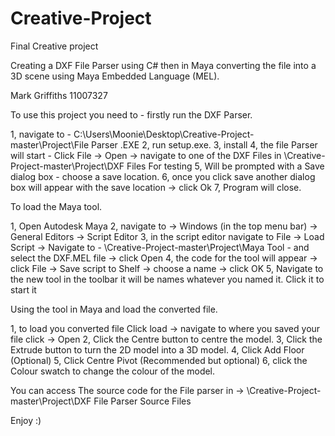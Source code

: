 # Creative-Project
Final Creative project 

Creating a DXF File Parser using C# 
then in Maya converting the file into
a 3D scene using Maya Embedded Language (MEL).

Mark Griffiths
11007327

To use this project you need to - firstly run the DXF Parser. 

1, navigate to - C:\Users\Moonie\Desktop\Creative-Project-master\Project\File Parser .EXE
2, run setup.exe.
3, install 
4, the file Parser will start - Click File -> Open -> navigate to one of the DXF Files in 
\Creative-Project-master\Project\DXF Files For testing 
5, Will be prompted with a Save dialog box - choose a save location.
6, once you click save another dialog box will appear with the save location -> click Ok
7, Program will close.

To load the Maya tool.

1, Open Autodesk Maya
2, navigate to -> Windows (in the top menu bar) -> General Editors -> Script Editor
3, in the script editor navigate to File -> Load Script -> 
Navigate to - \Creative-Project-master\Project\Maya Tool - and select the DXF.MEL file -> click Open
4, the code for the tool will appear -> click File -> Save script to Shelf -> choose a name -> click OK
5, Navigate to the new tool in the toolbar it will be names whatever you named it. Click it to start it

Using the tool in Maya and load the converted file.

1, to load you converted file Click load -> navigate to where you saved your file click -> Open
2, Click the Centre button to centre the model.
3, Click the Extrude button to turn the 2D model into a 3D model.
4, Click Add Floor (Optional)
5, Click Centre Pivot (Recommended but optional)
6, click the Colour swatch to change the colour of the model.

You can access The source code for the File parser in -> \Creative-Project-master\Project\DXF File Parser Source Files

Enjoy :)

